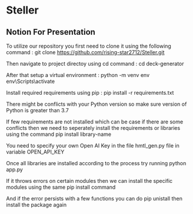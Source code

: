 # Steller
## Notion For Presentation

To utilize our repository you first need to clone it using the following command :
git clone https://github.com/rising-star2712/Steller.git

Then navigate to project directoy using cd command :
cd deck-generator 

After that setup a virtual environment :
python -m venv env
env\Scripts\activate 

Install required requirements using pip :
pip install -r requirements.txt

There might be conflicts with your Python version so make sure version of Python is greater than 3.7 

If few requirements are not installed which can be case if there are some conflicts then 
we need to seperately install the requirements or libraries using the command
 pip install library-name

You need to specify your own Open AI Key in the file hmtl_gen.py file in variable OPEN_API_KEY

Once all libraries are installed according to the process try running 
python app.py

If it throws errors on certain modules then we can install the specific modules using the same pip install command

And if the error persists with a few functions you can do
pip unistall 
then install the package again 

